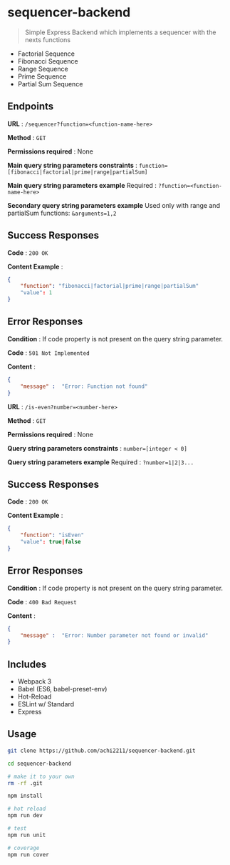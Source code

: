# sequencer-backend

> Simple Express Backend which implements a sequencer with the nexts functions

- Factorial Sequence 
- Fibonacci Sequence
- Range Sequence
- Prime Sequence
- Partial Sum Sequence

## Endpoints

**URL** : `/sequencer?function=<function-name-here>`

**Method** : `GET`

**Permissions required** : None

**Main query string parameters constraints** : `function=[fibonacci|factorial|prime|range|partialSum]`

**Main query string parameters example** Required : `?function=<function-name-here>`

**Secondary query string parameters example** Used only with range and partialSum functions: `&arguments=1,2`

## Success Responses

**Code** : `200 OK`

**Content Example** : 
```json
{
    "function": "fibonacci|factorial|prime|range|partialSum"
    "value": 1
}
```
## Error Responses

**Condition** : If code property is not present on the query string parameter.

**Code** : `501 Not Implemented`

**Content** :

```json
{
    "message" :  "Error: Function not found"
}
```

**URL** : `/is-even?number=<number-here>`

**Method** : `GET`

**Permissions required** : None

**Query string parameters constraints** : `number=[integer < 0]`

**Query string parameters example** Required : `?number=1|2|3...`

## Success Responses

**Code** : `200 OK`

**Content Example** : 
```json
{
    "function": "isEven"
    "value": true|false
}
```
## Error Responses

**Condition** : If code property is not present on the query string parameter.

**Code** : `400 Bad Request`

**Content** :

```json
{
    "message" :  "Error: Number parameter not found or invalid"
}
```

## Includes

- Webpack 3
- Babel (ES6, babel-preset-env)
- Hot-Reload
- ESLint w/ Standard
- Express

## Usage

```bash
git clone https://github.com/achi2211/sequencer-backend.git

cd sequencer-backend

# make it to your own
rm -rf .git

npm install

# hot reload
npm run dev

# test
npm run unit

# coverage
npm run cover
```

